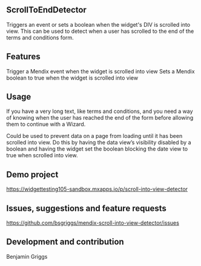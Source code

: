 ## ScrollToEndDetector
Triggers an event or sets a boolean when the widget's DIV is scrolled into view. This can be used to detect when a user has scrolled to the end of the terms and conditions form. 

## Features
Trigger a Mendix event when the widget is scrolled into view
Sets a Mendix boolean to true when the widget is scrolled into view

## Usage
If you have a very long text, like terms and conditions, and you need a way of knowing when the user has reached the end of the form before allowing them to continue with a Wizard.

Could be used to prevent data on a page from loading until it has been scrolled into view. Do this by having the data view’s visibility disabled by a boolean and having the widget set the boolean blocking the date view to true when scrolled into view.

## Demo project
https://widgettesting105-sandbox.mxapps.io/p/scroll-into-view-detector

## Issues, suggestions and feature requests
https://github.com/bsgriggs/mendix-scroll-into-view-detector/issues

## Development and contribution
Benjamin Griggs